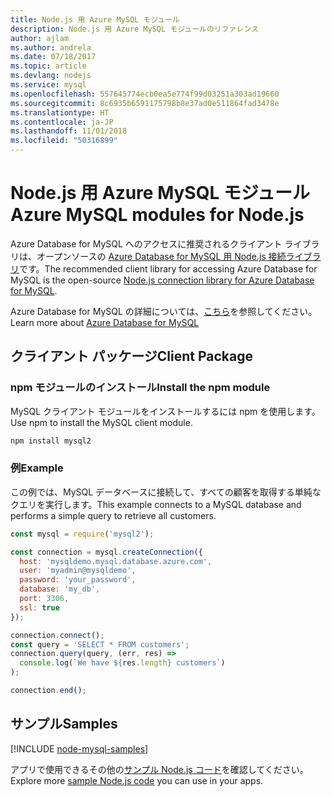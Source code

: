 ```yaml
---
title: Node.js 用 Azure MySQL モジュール
description: Node.js 用 Azure MySQL モジュールのリファレンス
author: ajlam
ms.author: andrela
ms.date: 07/18/2017
ms.topic: article
ms.devlang: nodejs
ms.service: mysql
ms.openlocfilehash: 557645774ecb0ea5e774f99d03251a303ad19660
ms.sourcegitcommit: 8c6935b6591175798b8e37ad0e511864fad3478e
ms.translationtype: HT
ms.contentlocale: ja-JP
ms.lasthandoff: 11/01/2018
ms.locfileid: "50316899"
---
```

# <a name="azure-mysql-modules-for-nodejs"></a><span data-ttu-id="92430-103">Node.js 用 Azure MySQL モジュール</span><span class="sxs-lookup"><span data-stu-id="92430-103">Azure MySQL modules for Node.js</span></span>

<span data-ttu-id="92430-104">Azure Database for MySQL へのアクセスに推奨されるクライアント ライブラリは、オープンソースの [Azure Database for MySQL 用 Node.js 接続ライブラリ](https://github.com/sidorares/node-mysql2)です。</span><span class="sxs-lookup"><span data-stu-id="92430-104">The recommended client library for accessing Azure Database for MySQL is the open-source [Node.js connection library for Azure Database for MySQL](https://github.com/sidorares/node-mysql2).</span></span> 

<span data-ttu-id="92430-105">Azure Database for MySQL の詳細については、[こちら](https://docs.microsoft.com/azure/MySQL/)を参照してください。</span><span class="sxs-lookup"><span data-stu-id="92430-105">Learn more about [Azure Database for MySQL](https://docs.microsoft.com/azure/MySQL/)</span></span>

## <a name="client-package"></a><span data-ttu-id="92430-106">クライアント パッケージ</span><span class="sxs-lookup"><span data-stu-id="92430-106">Client Package</span></span>

### <a name="install-the-npm-module"></a><span data-ttu-id="92430-107">npm モジュールのインストール</span><span class="sxs-lookup"><span data-stu-id="92430-107">Install the npm module</span></span>

<span data-ttu-id="92430-108">MySQL クライアント モジュールをインストールするには npm を使用します。</span><span class="sxs-lookup"><span data-stu-id="92430-108">Use npm to install the MySQL client module.</span></span>

```bash
npm install mysql2
```   

### <a name="example"></a><span data-ttu-id="92430-109">例</span><span class="sxs-lookup"><span data-stu-id="92430-109">Example</span></span>

<span data-ttu-id="92430-110">この例では、MySQL データベースに接続して、すべての顧客を取得する単純なクエリを実行します。</span><span class="sxs-lookup"><span data-stu-id="92430-110">This example connects to a MySQL database and performs a simple query to retrieve all customers.</span></span>

```javascript
const mysql = require('mysql2');

const connection = mysql.createConnection({
  host: 'mysqldemo.mysql.database.azure.com',
  user: 'myadmin@mysqldemo',
  password: 'your_password',
  database: 'my_db',
  port: 3306,
  ssl: true
});

connection.connect();
const query = 'SELECT * FROM customers';
connection.query(query, (err, res) =>
  console.log(`We have ${res.length} customers`)
);

connection.end();
```

## <a name="samples"></a><span data-ttu-id="92430-111">サンプル</span><span class="sxs-lookup"><span data-stu-id="92430-111">Samples</span></span>

[!INCLUDE [node-mysql-samples](../docs-ref-conceptual/includes/mysql-samples.md)]

<span data-ttu-id="92430-112">アプリで使用できるその他の[サンプル Node.js コード](https://azure.microsoft.com/resources/samples/?platform=nodejs)を確認してください。</span><span class="sxs-lookup"><span data-stu-id="92430-112">Explore more [sample Node.js code](https://azure.microsoft.com/resources/samples/?platform=nodejs) you can use in your apps.</span></span>
